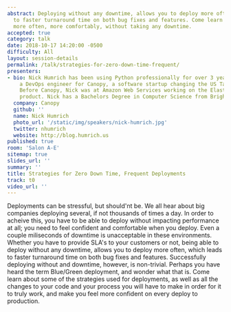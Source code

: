 ```yaml
---
abstract: Deploying without any downtime, allows you to deploy more often, which leads
  to faster turnaround time on both bug fixes and features. Come learn how to deploy
  more often, more comfortably, without taking any downtime.
accepted: true
category: talk
date: 2018-10-17 14:20:00 -0500
difficulty: All
layout: session-details
permalink: /talk/strategies-for-zero-down-time-frequent/
presenters:
- bio: Nick Humrich has been using Python professionally for over 3 years. He is currently
    a DevOps engineer for Canopy, a software startup changing the US Tax industry.
    Before Canopy, Nick was at Amazon Web Services working on the Elastic Beanstalk
    product. Nick has a Bachelors Degree in Computer Science from Brigham Young University.
  company: Canopy
  github: ''
  name: Nick Humrich
  photo_url: '/static/img/speakers/nick-humrich.jpg'
  twitter: nhumrich
  website: http://blog.humrich.us
published: true
room: 'Salon A-E'
sitemap: true
slides_url: ''
summary: ''
title: Strategies for Zero Down Time, Frequent Deployments
track: t0
video_url: ''
---
```


Deployments can be stressful, but should'nt be. We all hear about big companies deploying several, if not thousands of times a day. In order to acheive this, you have to be able to deploy without impacting performance at all; you need to feel confident and comfortable when you deploy. Even a couple miliseconds of downtime is unacceptable in these environments. Whether you have to provide SLA's to your customers or not, being able to deploy without any downtime, allows you to deploy more often, which leads to faster turnaround time on both bug fixes and features. Successfully deploying without and downtime, however, is non-trivial. Perhaps you have heard the term Blue/Green deployment, and wonder what that is.  Come learn about some of the strategies used for deployments, as well as all the changes to your code and your process you will have to make in order for it to truly work, and make you feel more confident on every deploy to production.
